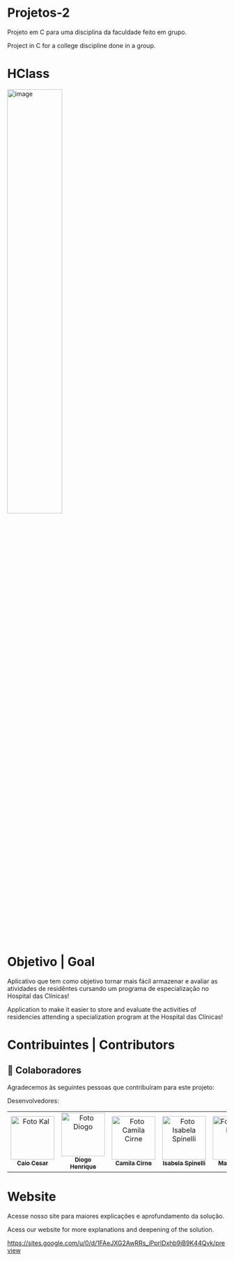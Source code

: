 # Projetos-2

Projeto em C para uma disciplina da faculdade feito em grupo.

Project in C for a college discipline done in a group.

# HClass

<img src="https://github.com/Kal-0/Projetos-2/assets/106926790/8f13e2fb-8fa7-4b25-9964-66f9d400380b" alt="image" style="width: 50%; height: 50%;">

# Objetivo | Goal
Aplicativo que tem como objetivo tornar mais fácil armazenar e avaliar as atividades de residêntes cursando um programa de especialização no Hospital das Clínicas!

Application to make it easier to store and evaluate the activities of residencies attending a specialization program at the Hospital das Clínicas!

# Contribuintes | Contributors



## 🤝 Colaboradores

Agradecemos às seguintes pessoas que contribuíram para este projeto:

Desenvolvedores:
<table>
  <tr>
    <td align="center">
      <a href="https://github.com/Kal-0">
        <img src="https://avatars.githubusercontent.com/u/106926790?s=400&u=d51d91a8d447afbb4a9d0be21d664b82d7091fc5&v=4" width="100px;" alt="Foto Kal"/><br>
        <sub>
          <b>Caio Cesar</b>
        </sub>
      </a>
    </td>
    <td align="center">
      <a href="https://github.com/Fiend3333">
        <img src="https://avatars.githubusercontent.com/u/116087739?v=4" width="100px;" alt="Foto Diogo"/><br>
        <sub>
          <b>Diogo Henrique</b>
        </sub>
      </a>
    </td>
    <td align="center">
      <a href="https://github.com/camilacirne">
        <img src="https://avatars.githubusercontent.com/u/28824856?v=4" width="100px;" alt="Foto Camila Cirne"/><br>
        <sub>
          <b>Camila Cirne</b>
        </sub>
      </a>
    </td>
    <td align="center">
      <a href="https://github.com/bela975">
        <img src="https://avatars.githubusercontent.com/u/113048987?v=4" width="100px;" alt="Foto Isabela Spinelli"/><br>
        <sub>
          <b>Isabela Spinelli</b>
        </sub>
      </a>
    </td>
    <td align="center">
      <a href="https://github.com/MaluArr">
        <img src="https://avatars.githubusercontent.com/u/99887403?v=4" width="100px;" alt="Foto Maria Luisa"/><br>
        <sub>
          <b>Maria Luisa</b>
        </sub>
      </a>
    </td>
    <td align="center">
      <a href="https://github.com/mariajuliapessoa">
        <img src="https://avatars.githubusercontent.com/u/112356614?v=4" width="100px;" alt="Foto Maria Julia"/><br>
        <sub>
          <b>Maria Julia</b>
        </sub>
      </a>
    </td>
  </tr>
</table>

# Website
Acesse nosso site para maiores explicações e aprofundamento da solução.

Acess our website for more explanations and deepening of the solution.

https://sites.google.com/u/0/d/1FAeJXG2AwRRs_iPprlDxhb9jB9K44Qvk/preview

